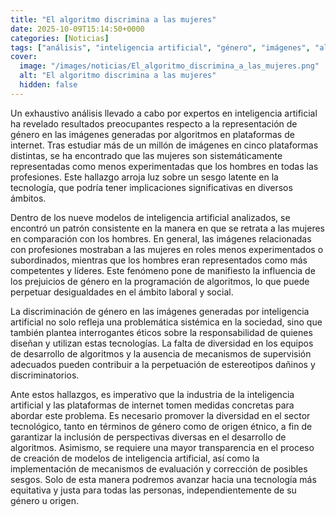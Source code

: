 ```yaml
---
title: "El algoritmo discrimina a las mujeres"
date: 2025-10-09T15:14:50+0000
categories: [Noticias]
tags: ["análisis", "inteligencia artificial", "género", "imágenes", "algoritmos", "discriminación", "diversidad", "tecnología", "sesgos."]
cover:
  image: "/images/noticias/El_algoritmo_discrimina_a_las_mujeres.png"
  alt: "El algoritmo discrimina a las mujeres"
  hidden: false
---
```


Un exhaustivo análisis llevado a cabo por expertos en inteligencia artificial ha revelado resultados preocupantes respecto a la representación de género en las imágenes generadas por algoritmos en plataformas de internet. Tras estudiar más de un millón de imágenes en cinco plataformas distintas, se ha encontrado que las mujeres son sistemáticamente representadas como menos experimentadas que los hombres en todas las profesiones. Este hallazgo arroja luz sobre un sesgo latente en la tecnología, que podría tener implicaciones significativas en diversos ámbitos.

Dentro de los nueve modelos de inteligencia artificial analizados, se encontró un patrón consistente en la manera en que se retrata a las mujeres en comparación con los hombres. En general, las imágenes relacionadas con profesiones mostraban a las mujeres en roles menos experimentados o subordinados, mientras que los hombres eran representados como más competentes y líderes. Este fenómeno pone de manifiesto la influencia de los prejuicios de género en la programación de algoritmos, lo que puede perpetuar desigualdades en el ámbito laboral y social.

La discriminación de género en las imágenes generadas por inteligencia artificial no solo refleja una problemática sistémica en la sociedad, sino que también plantea interrogantes éticos sobre la responsabilidad de quienes diseñan y utilizan estas tecnologías. La falta de diversidad en los equipos de desarrollo de algoritmos y la ausencia de mecanismos de supervisión adecuados pueden contribuir a la perpetuación de estereotipos dañinos y discriminatorios.

Ante estos hallazgos, es imperativo que la industria de la inteligencia artificial y las plataformas de internet tomen medidas concretas para abordar este problema. Es necesario promover la diversidad en el sector tecnológico, tanto en términos de género como de origen étnico, a fin de garantizar la inclusión de perspectivas diversas en el desarrollo de algoritmos. Asimismo, se requiere una mayor transparencia en el proceso de creación de modelos de inteligencia artificial, así como la implementación de mecanismos de evaluación y corrección de posibles sesgos. Solo de esta manera podremos avanzar hacia una tecnología más equitativa y justa para todas las personas, independientemente de su género u origen.
